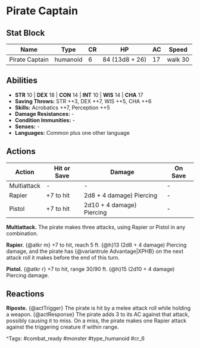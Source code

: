 # Pirate Captain

## Stat Block

| Name | Type | CR | HP | AC | Speed |
|------|------|----|----|----|-------|
| Pirate Captain | humanoid | 6 | 84 (13d8 + 26) | 17 | walk 30 |

## Abilities

- **STR** 10 | **DEX** 18 | **CON** 14 | **INT** 10 | **WIS** 14 | **CHA** 17
- **Saving Throws:** STR ++3, DEX ++7, WIS ++5, CHA ++6  
- **Skills:** Acrobatics ++7, Perception ++5  
- **Damage Resistances:** -  
- **Condition Immunities:** -  
- **Senses:** -  
- **Languages:** Common plus one other language


## Actions

| Action | Hit or Save | Damage | On Save |
|--------|--------------|--------|----------|
| Multiattack | - | - | - |
| Rapier | +7 to hit | 2d8 + 4 damage) Piercing | - |
| Pistol | +7 to hit | 2d10 + 4 damage) Piercing | - |

**Multiattack.** The pirate makes three attacks, using Rapier or Pistol in any combination.

**Rapier.** {@atkr m} +7 to hit, reach 5 ft. {@h}13 (2d8 + 4 damage) Piercing damage, and the pirate has {@variantrule Advantage|XPHB} on the next attack roll it makes before the end of this turn.

**Pistol.** {@atkr r} +7 to hit, range 30/90 ft. {@h}15 (2d10 + 4 damage) Piercing damage.

## Reactions

**Riposte.** {@actTrigger} The pirate is hit by a melee attack roll while holding a weapon. {@actResponse} The pirate adds 3 to its AC against that attack, possibly causing it to miss. On a miss, the pirate makes one Rapier attack against the triggering creature if within range.



^Tags: #combat_ready #monster #type_humanoid #cr_6